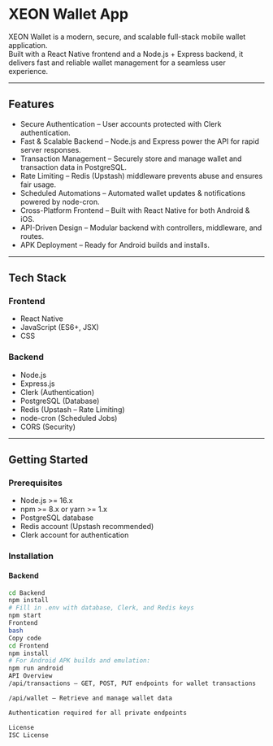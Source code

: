 # XEON Wallet App  

XEON Wallet is a modern, secure, and scalable full-stack mobile wallet application.  
Built with a React Native frontend and a Node.js + Express backend, it delivers fast and reliable wallet management for a seamless user experience.  

---

## Features  

- Secure Authentication – User accounts protected with Clerk authentication.  
- Fast & Scalable Backend – Node.js and Express power the API for rapid server responses.  
- Transaction Management – Securely store and manage wallet and transaction data in PostgreSQL.  
- Rate Limiting – Redis (Upstash) middleware prevents abuse and ensures fair usage.  
- Scheduled Automations – Automated wallet updates & notifications powered by node-cron.  
- Cross-Platform Frontend – Built with React Native for both Android & iOS.  
- API-Driven Design – Modular backend with controllers, middleware, and routes.  
- APK Deployment – Ready for Android builds and installs.  

---

## Tech Stack  

### Frontend  
- React Native  
- JavaScript (ES6+, JSX)  
- CSS  

### Backend  
- Node.js  
- Express.js  
- Clerk (Authentication)  
- PostgreSQL (Database)  
- Redis (Upstash – Rate Limiting)  
- node-cron (Scheduled Jobs)  
- CORS (Security)  

---

## Getting Started  

### Prerequisites  
- Node.js >= 16.x  
- npm >= 8.x or yarn >= 1.x  
- PostgreSQL database  
- Redis account (Upstash recommended)  
- Clerk account for authentication  

### Installation  

#### Backend  
```bash
cd Backend
npm install
# Fill in .env with database, Clerk, and Redis keys
npm start
Frontend
bash
Copy code
cd Frontend
npm install
# For Android APK builds and emulation:
npm run android
API Overview
/api/transactions – GET, POST, PUT endpoints for wallet transactions

/api/wallet – Retrieve and manage wallet data

Authentication required for all private endpoints

License
ISC License

